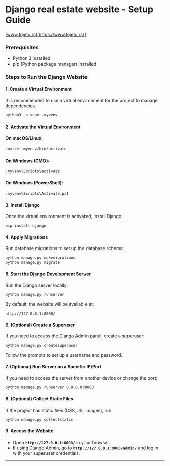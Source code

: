 # Django real estate website - Setup Guide
[www.tojeto.rs](https://www.tojeto.rs/)

### Prerequisites
- Python 3 installed
- pip (Python package manager) installed

### Steps to Run the Django Website

#### 1. Create a Virtual Environment
It is recommended to use a virtual environment for the project to manage dependencies.
```bash
python3 -m venv .myvenv
```

#### 2. Activate the Virtual Environment
#### On macOS/Linux:
```bash
source .myvenv/bin/activate
```
#### On Windows (CMD):
```cmd
.myvenv\Scripts\activate
```
#### On Windows (PowerShell):
```powershell
.myvenv\Scripts\Activate.ps1
```

#### 3. Install Django
Once the virtual environment is activated, install Django:
```bash
pip install django
```

#### 4. Apply Migrations
Run database migrations to set up the database schema:
```bash
python manage.py makemigrations
python manage.py migrate
```

#### 5. Start the Django Development Server
Run the Django server locally:
```bash
python manage.py runserver
```
By default, the website will be available at:
```
http://127.0.0.1:8000/
```

#### 6. (Optional) Create a Superuser
If you need to access the Django Admin panel, create a superuser:
```bash
python manage.py createsuperuser
```
Follow the prompts to set up a username and password.

#### 7. (Optional) Run Server on a Specific IP/Port
If you need to access the server from another device or change the port:
```bash
python manage.py runserver 0.0.0.0:8000
```

#### 8. (Optional) Collect Static Files
If the project has static files (CSS, JS, images), run:
```bash
python manage.py collectstatic
```

#### 9. Access the Website
- Open **`http://127.0.0.1:8000/`** in your browser.
- If using Django Admin, go to **`http://127.0.0.1:8000/admin/`** and log in with your superuser credentials.

---
